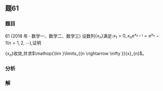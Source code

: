 ## 题61
### 题目
61 (2018 年 · 数学一、数学二、数学三) 设数列$\{  {x}_{n}\}$满足:${x}_{1} > 0,{x}_{n}{\mathrm{e}}^{{x}_{n + 1}} = {\mathrm{e}}^{{x}_{n}} - 1( {n = 1,2,\cdots })$,证明

$\{  {x}_{n}\}$收敛,并求$\mathop{\lim }\limits_{{n \rightarrow  \infty }}{x}_{n}$。 
### 分析

### 解